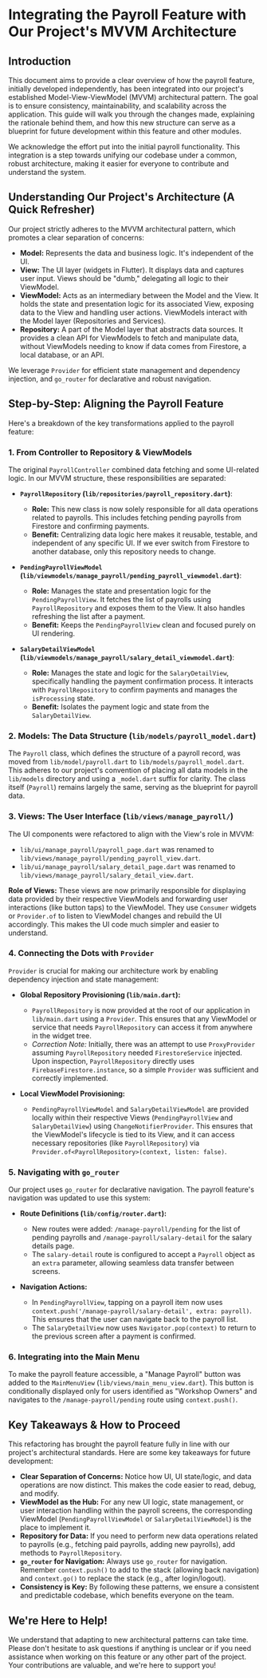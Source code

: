 # Integrating the Payroll Feature with Our Project's MVVM Architecture

## Introduction

This document aims to provide a clear overview of how the payroll feature, initially developed independently, has been integrated into our project's established Model-View-ViewModel (MVVM) architectural pattern. The goal is to ensure consistency, maintainability, and scalability across the application. This guide will walk you through the changes made, explaining the rationale behind them, and how this new structure can serve as a blueprint for future development within this feature and other modules.

We acknowledge the effort put into the initial payroll functionality. This integration is a step towards unifying our codebase under a common, robust architecture, making it easier for everyone to contribute and understand the system.

## Understanding Our Project's Architecture (A Quick Refresher)

Our project strictly adheres to the MVVM architectural pattern, which promotes a clear separation of concerns:

*   **Model:** Represents the data and business logic. It's independent of the UI.
*   **View:** The UI layer (widgets in Flutter). It displays data and captures user input. Views should be "dumb," delegating all logic to their ViewModel.
*   **ViewModel:** Acts as an intermediary between the Model and the View. It holds the state and presentation logic for its associated View, exposing data to the View and handling user actions. ViewModels interact with the Model layer (Repositories and Services).
*   **Repository:** A part of the Model layer that abstracts data sources. It provides a clean API for ViewModels to fetch and manipulate data, without ViewModels needing to know if data comes from Firestore, a local database, or an API.

We leverage `Provider` for efficient state management and dependency injection, and `go_router` for declarative and robust navigation.

## Step-by-Step: Aligning the Payroll Feature

Here's a breakdown of the key transformations applied to the payroll feature:

### 1. From Controller to Repository & ViewModels

The original `PayrollController` combined data fetching and some UI-related logic. In our MVVM structure, these responsibilities are separated:

*   **`PayrollRepository` (`lib/repositories/payroll_repository.dart`)**:
    *   **Role:** This new class is now solely responsible for all data operations related to payrolls. This includes fetching pending payrolls from Firestore and confirming payments.
    *   **Benefit:** Centralizing data logic here makes it reusable, testable, and independent of any specific UI. If we ever switch from Firestore to another database, only this repository needs to change.

*   **`PendingPayrollViewModel` (`lib/viewmodels/manage_payroll/pending_payroll_viewmodel.dart`)**:
    *   **Role:** Manages the state and presentation logic for the `PendingPayrollView`. It fetches the list of payrolls using `PayrollRepository` and exposes them to the View. It also handles refreshing the list after a payment.
    *   **Benefit:** Keeps the `PendingPayrollView` clean and focused purely on UI rendering.

*   **`SalaryDetailViewModel` (`lib/viewmodels/manage_payroll/salary_detail_viewmodel.dart`)**:
    *   **Role:** Manages the state and logic for the `SalaryDetailView`, specifically handling the payment confirmation process. It interacts with `PayrollRepository` to confirm payments and manages the `isProcessing` state.
    *   **Benefit:** Isolates the payment logic and state from the `SalaryDetailView`.

### 2. Models: The Data Structure (`lib/models/payroll_model.dart`)

The `Payroll` class, which defines the structure of a payroll record, was moved from `lib/model/payroll.dart` to `lib/models/payroll_model.dart`. This adheres to our project's convention of placing all data models in the `lib/models` directory and using a `_model.dart` suffix for clarity. The class itself (`Payroll`) remains largely the same, serving as the blueprint for payroll data.

### 3. Views: The User Interface (`lib/views/manage_payroll/`)

The UI components were refactored to align with the View's role in MVVM:

*   `lib/ui/manage_payroll/payroll_page.dart` was renamed to `lib/views/manage_payroll/pending_payroll_view.dart`.
*   `lib/ui/manage_payroll/salary_detail_page.dart` was renamed to `lib/views/manage_payroll/salary_detail_view.dart`.

**Role of Views:** These views are now primarily responsible for displaying data provided by their respective ViewModels and forwarding user interactions (like button taps) to the ViewModel. They use `Consumer` widgets or `Provider.of` to listen to ViewModel changes and rebuild the UI accordingly. This makes the UI code much simpler and easier to understand.

### 4. Connecting the Dots with `Provider`

`Provider` is crucial for making our architecture work by enabling dependency injection and state management:

*   **Global Repository Provisioning (`lib/main.dart`):**
    *   `PayrollRepository` is now provided at the root of our application in `lib/main.dart` using a `Provider`. This ensures that any ViewModel or service that needs `PayrollRepository` can access it from anywhere in the widget tree.
    *   *Correction Note:* Initially, there was an attempt to use `ProxyProvider` assuming `PayrollRepository` needed `FirestoreService` injected. Upon inspection, `PayrollRepository` directly uses `FirebaseFirestore.instance`, so a simple `Provider` was sufficient and correctly implemented.

*   **Local ViewModel Provisioning:**
    *   `PendingPayrollViewModel` and `SalaryDetailViewModel` are provided locally within their respective Views (`PendingPayrollView` and `SalaryDetailView`) using `ChangeNotifierProvider`. This ensures that the ViewModel's lifecycle is tied to its View, and it can access necessary repositories (like `PayrollRepository`) via `Provider.of<PayrollRepository>(context, listen: false)`.

### 5. Navigating with `go_router`

Our project uses `go_router` for declarative navigation. The payroll feature's navigation was updated to use this system:

*   **Route Definitions (`lib/config/router.dart`):**
    *   New routes were added: `/manage-payroll/pending` for the list of pending payrolls and `/manage-payroll/salary-detail` for the salary details page.
    *   The `salary-detail` route is configured to accept a `Payroll` object as an `extra` parameter, allowing seamless data transfer between screens.

*   **Navigation Actions:**
    *   In `PendingPayrollView`, tapping on a payroll item now uses `context.push('/manage-payroll/salary-detail', extra: payroll)`. This ensures that the user can navigate back to the payroll list.
    *   The `SalaryDetailView` now uses `Navigator.pop(context)` to return to the previous screen after a payment is confirmed.

### 6. Integrating into the Main Menu

To make the payroll feature accessible, a "Manage Payroll" button was added to the `MainMenuView` (`lib/views/main_menu_view.dart`). This button is conditionally displayed only for users identified as "Workshop Owners" and navigates to the `/manage-payroll/pending` route using `context.push()`.

## Key Takeaways & How to Proceed

This refactoring has brought the payroll feature fully in line with our project's architectural standards. Here are some key takeaways for future development:

*   **Clear Separation of Concerns:** Notice how UI, UI state/logic, and data operations are now distinct. This makes the code easier to read, debug, and modify.
*   **ViewModel as the Hub:** For any new UI logic, state management, or user interaction handling within the payroll screens, the corresponding ViewModel (`PendingPayrollViewModel` or `SalaryDetailViewModel`) is the place to implement it.
*   **Repository for Data:** If you need to perform new data operations related to payrolls (e.g., fetching paid payrolls, adding new payrolls), add methods to `PayrollRepository`.
*   **`go_router` for Navigation:** Always use `go_router` for navigation. Remember `context.push()` to add to the stack (allowing back navigation) and `context.go()` to replace the stack (e.g., after login/logout).
*   **Consistency is Key:** By following these patterns, we ensure a consistent and predictable codebase, which benefits everyone on the team.

## We're Here to Help!

We understand that adapting to new architectural patterns can take time. Please don't hesitate to ask questions if anything is unclear or if you need assistance when working on this feature or any other part of the project. Your contributions are valuable, and we're here to support you!
